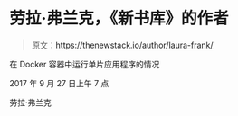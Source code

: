 # 劳拉·弗兰克，《新书库》的作者

> 原文：<https://thenewstack.io/author/laura-frank/>

在 Docker 容器中运行单片应用程序的情况

2017 年 9 月 27 日上午 7 点

劳拉·弗兰克